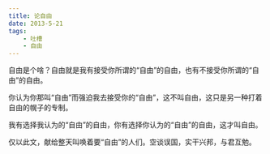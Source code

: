 ```yaml
---
title: 论自由
date: 2013-5-21
tags:
    - 吐槽
    - 自由
---
```


自由是个啥？自由就是我有接受你所谓的“自由”的自由，也有不接受你所谓的“自由”的自由。

你认为你那叫“自由”而强迫我去接受你的“自由”，这不叫自由，这只是另一种打着自由的幌子的专制。

我有选择我认为的“自由”的自由，你有选择你认为的“自由”的自由，这才叫自由。

仅以此文，献给整天叫唤着要“自由”的人们。空谈误国，实干兴邦，与君互勉。

